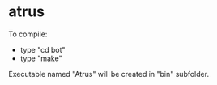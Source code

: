 # atrus

To compile:

* type "cd bot"
* type "make"

Executable named "Atrus" will be created in "bin" subfolder.